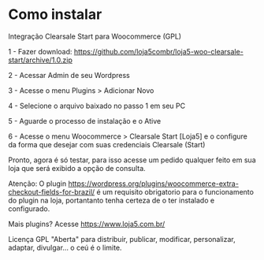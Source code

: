 # Como instalar
Integração Clearsale Start para Woocommerce (GPL)

1 - Fazer download: https://github.com/loja5combr/loja5-woo-clearsale-start/archive/1.0.zip

2 - Acessar Admin de seu Wordpress

3 - Acesse o menu Plugins > Adicionar Novo

4 - Selecione o arquivo baixado no passo 1 em seu PC

5 - Aguarde o processo de instalação e o Ative

6 - Acesse o menu Woocommerce > Clearsale Start [Loja5] e o configure da forma que desejar com suas credenciais Clearsale (Start)

Pronto, agora é só testar, para isso acesse um pedido qualquer feito em sua loja que será exibido a opção de consulta.

Atenção: O plugin https://wordpress.org/plugins/woocommerce-extra-checkout-fields-for-brazil/ é um requisito obrigatorio para o funcionamento do plugin na loja, portantanto tenha certeza de o ter instalado e configurado.

Mais plugins? Acesse https://www.loja5.com.br/

Licença GPL "Aberta" para distribuir, publicar, modificar, personalizar, adaptar, divulgar... o ceú é o limite.
